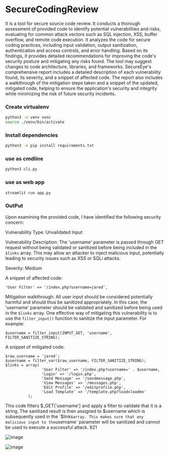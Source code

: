 
# SecureCodingReview
 It is a tool for secure source code review. It conducts a thorough assessment of provided code to identify potential vulnerabilities and risks, evaluating for common attack vectors such as SQL injection, XSS, buffer overflow, and remote code execution. It analyzes the code for secure coding practices, including input validation, output sanitization, authentication and access controls, and error handling. Based on its findings, it provides detailed recommendations for improving the code's security posture and mitigating any risks found. The tool may suggest changes to code architecture, libraries, and frameworks. SecureEye's comprehensive report includes a detailed description of each vulnerability found, its severity, and a snippet of affected code. The report also includes a walkthrough of the mitigation steps taken and a snippet of the updated, mitigated code, helping to ensure the application's security and integrity while minimizing the risk of future security incidents.
### Create virtualenv
```bash
python3 -m venv venv 
source ./venv/bin/activate
```
### Install dependencies
```bash
python3 -m pip install requirements.txt
```
### use as cmdline
```bash
python3 cli.py
```
### use as web app
```bash
streamlit run app.py
```
### OutPut

Upon examining the provided code, I have identified the following security concern:

Vulnerability Type: Unvalidated Input

Vulnerability Description: The 'username' parameter is passed through GET request without being validated or sanitized before being included in the `$links` array. This may allow an attacker to inject malicious input, potentially leading to security issues such as XSS or SQLi attacks.

Severity: Medium

A snippet of affected code:
```
'User Filter' => '/index.php?username=jared',
```

Mitigation walkthrough: All user input should be considered potentially harmful and should thus be sanitized appropriately. In this case, the 'username' parameter should be validated and sanitized before being used in the `$links` array. One effective way of mitigating this vulnerability is to use the `filter_input()` function to sanitize the input parameter. For example:
```
$username = filter_input(INPUT_GET, 'username', FILTER_SANITIZE_STRING);
```

A snippet of mitigated code:
```
$raw_username = 'jared';
$username = filter_var($raw_username, FILTER_SANITIZE_STRING);
$links = array(
                'User Filter' => '/index.php?username=' . $username,
                'Login' => '/login.php', 
                'Send Message' => '/sendmessage.php', 
                'View Messages' => '/messages.php', 
                'Edit Profile' => '/editprofile.php',
                'Load Template' => '/template.php?load=loadme'
          );
```

This code filters $_GET['username'] and apply a filter to validate that it is a string. The sanitized result is then assigned to $username which is subsequently used in the `$links` array. This makes sure that any malicious input to the `username` parameter will be sanitized and cannot be used to execute a successful attack.
821

![image](https://user-images.githubusercontent.com/51442494/230654799-691528ac-8cc4-4032-b753-90d1152661de.png)

![image](https://github.com/abdulr7mann/SecureEye/assets/51442494/78658a7f-5d7b-478c-bd0c-cf7465092fc4)

